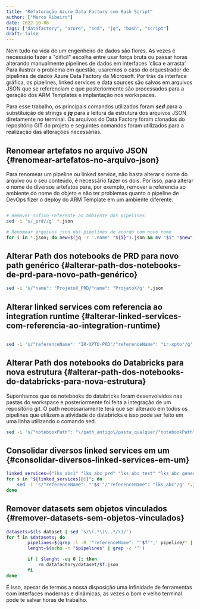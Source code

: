```yaml
---
title: "Refatoração Azure Data Factory com Bash Script"
author: ["Marco Ribeiro"]
date: 2022-10-06
tags: ["datafactory", "azure", "sed", "jq", "bash", "script"]
draft: false
---
```


Nem tudo na vida de um engenheiro de dados são flores. As vezes é necessário fazer a "difícil" escolha entre usar força bruta ou passar horas alterando manualmente pipelines de dados em interfaces ‘clica e arrasta’. Para ilustrar o problema em questão, usaremos o caso do orquestrador de pipelines de dados Azure Data Factory da Microsoft. Por trás da interface gráfica, os pipelines, linked services e data sources são salvos em arquivos JSON que se referenciam e que posteriormente são processados para a geração dos ARM Templates e implantação nos workspaces.

Para esse trabalho, os principais comandos utilizados foram **_sed_** para a substituição de strings e **_jq_** para a leitura da estrutura dos arquivos JSON diretamente no terminal. Os arquivos do Data Factory foram clonados do repositório GIT do projeto e seguintes comandos foram utilizados para a realização das alterações necessárias.


## Renomear artefatos no arquivo JSON {#renomear-artefatos-no-arquivo-json}

Para renomear um pipeline ou linked service, não basta alterar o nome do arquivo ou o seu conteúdo, é necessário fazer os dois. Por isso, para alterar o nome de diversos artefatos para, por exemplo, remover a referencia ao ambiente do nome do objeto e não ter problemas quanto o pipeline de DevOps fizer o deploy do ARM Template em um ambiente diferente.

```bash

# Remover sufixo referente ao ambiente dos pipelines
sed -i 's/_prd//g' *.json

# Renomear arquivos json das pipelines de acordo com novo nome
for i in *.json; do new=$(jq -r '.name' "${i}").json && mv "$i" "$new"; done
```


## Alterar Path dos notebooks de PRD para novo path genérico {#alterar-path-dos-notebooks-de-prd-para-novo-path-genérico}

```bash
sed -i 's/"name": "ProjetoX_PRD/"name": "ProjetoX/g' *.json
```


## Alterar linked services com referencia ao integration runtime {#alterar-linked-services-com-referencia-ao-integration-runtime}

```bash

sed -i 's/"referenceName": "IR-XPTO-PRD"/"referenceName": "ir-xpto"/g' *.json
```


## Alterar Path dos notebooks do Databricks para nova estrutura {#alterar-path-dos-notebooks-do-databricks-para-nova-estrutura}

Suponhamos que os notebooks do databricks foram desenvolvidos nas pastas do workspace e posteriormente foi feita a integração de um repositório git. O path necessariamente terá que ser alterado em todos os pipelines que utilizem a atividade do databricks e isso pode ser feito em uma linha utilizando o comando <span class="underline"><span class="underline">sed</span></span>.

```bash
sed -i 's/"notebookPath": "\/path_antigo\/pasta_qualquer/"notebookPath": "/g' *.json
```


## Consolidar diversos linked services em um {#consolidar-diversos-linked-services-em-um}

```bash
linked_services=("lks_abc1" "lks_abc_prd" "lks_abc_test" "lks_abc_generic")
for s in "${linked_services[@]}"; do
	sed -i 's/"referenceName": "'$s'"/"referenceName": "lks_abc"/g' *.json
done
```


## Remover datasets sem objetos vinculados {#remover-datasets-sem-objetos-vinculados}

```bash
datasets=$(ls dataset | sed 's/\(.*\)\..*/\1/')
for f in $datasets; do
        pipelines=$(grep -l -R '"referenceName": "'$f'",' pipeline/* | sed 's/.*\///;s/\(.*\)\..*/\1/')
        lenght=$(echo -n "$pipelines" | grep -c '^')

        if [ $lenght -eq 0 ]; then
        	rm datafactory/dataset/$f.json
        fi
done
```

É isso, apesar de termos a nossa disposição uma infinidade de ferramentas com interfaces modernas e dinâmicas, as vezes o bom e velho terminal pode te salvar horas de trabalho.
